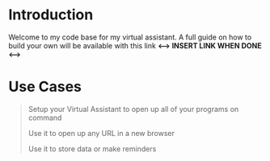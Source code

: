 # Introduction

Welcome to my code base for my virtual assistant. A full guide on how to build your own will be available with this link **<--> INSERT LINK WHEN DONE <-->**

# Use Cases

> Setup your Virtual Assistant to open up all of your programs on command
> 
> Use it to open up any URL in a new browser
>
> Use it to store data or make reminders
